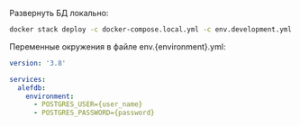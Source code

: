 Развернуть БД локально:
```bash
docker stack deploy -c docker-compose.local.yml -c env.development.yml alef
```

Переменные окружения в файле env.{environment}.yml:

```yml
version: '3.8'

services:
  alefdb:
    environment:
      - POSTGRES_USER={user_name}
      - POSTGRES_PASSWORD={password}
```